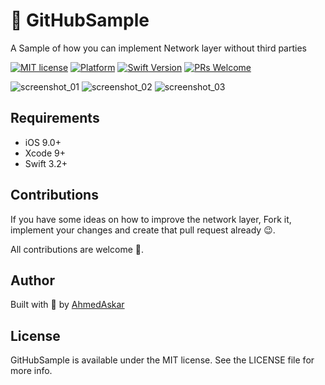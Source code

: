# 📒 GitHubSample
A Sample of how you can implement Network layer without third parties

<!--[![CI Status](https://img.shields.io/travis/AhmedAskar/GithubSample.svg?style=flat)](https://travis-ci.org/AhmedAskar/GithubSample)-->

[![MIT license](https://img.shields.io/badge/License-MIT-blue.svg)](https://lbesson.mit-license.org/)
[![Platform](https://img.shields.io/cocoapods/p/AlamofireLogbook.svg?style=flat)](https://developer.apple.com/resources/)
[![Swift Version](https://img.shields.io/badge/swift-4.1-orange.svg?style=flat)](https://swift.org/blog/swift-4-1-released/)
[![PRs Welcome](https://img.shields.io/badge/PRs-welcome-brightgreen.svg?style=flat)](http://makeapullrequest.com)


 ![screenshot_01](https://github.com/AhmedAskar/GithubSample/blob/master/ScreenShots/users.png) ![screenshot_02](https://github.com/AhmedAskar/GithubSample/blob/master/ScreenShots/userdetails.png) ![screenshot_03](https://github.com/AhmedAskar/GithubSample/blob/master/ScreenShots/userprofile.png)
 
## Requirements

- iOS 9.0+
- Xcode 9+
- Swift 3.2+

## Contributions

If you have some ideas on how to improve the network layer, Fork it, implement your changes and create that pull request already 😉.

All contributions are welcome 🤗.

## Author

Built with 💙 by [AhmedAskar](https://github.com/AhmedAskar)

## License

GitHubSample is available under the MIT license. See the LICENSE file for more info.
